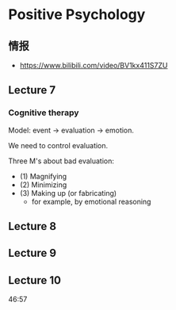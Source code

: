 # Positive Psychology

## 情报

- <https://www.bilibili.com/video/BV1kx411S7ZU>

## Lecture 7

### Cognitive therapy

Model: event -> evaluation -> emotion.

We need to control evaluation.

Three M's about bad evaluation:
- (1) Magnifying
- (2) Minimizing
- (3) Making up (or fabricating)
  - for example, by emotional reasoning

## Lecture 8

## Lecture 9

## Lecture 10

46:57
